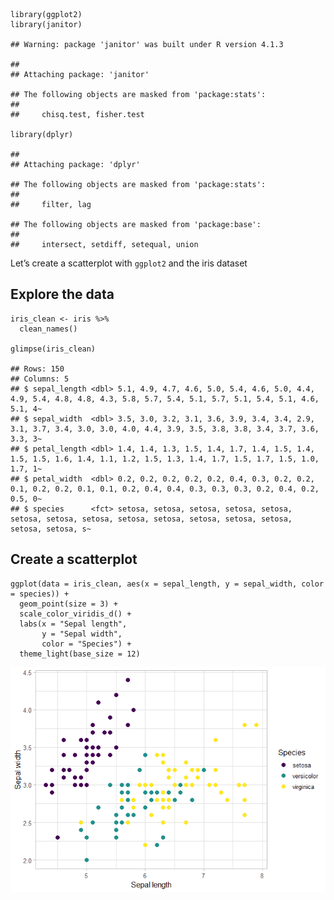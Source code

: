    library(ggplot2)
    library(janitor)

    ## Warning: package 'janitor' was built under R version 4.1.3

    ## 
    ## Attaching package: 'janitor'

    ## The following objects are masked from 'package:stats':
    ## 
    ##     chisq.test, fisher.test

    library(dplyr)

    ## 
    ## Attaching package: 'dplyr'

    ## The following objects are masked from 'package:stats':
    ## 
    ##     filter, lag

    ## The following objects are masked from 'package:base':
    ## 
    ##     intersect, setdiff, setequal, union

Let’s create a scatterplot with `ggplot2` and the iris dataset

## Explore the data

    iris_clean <- iris %>% 
      clean_names()

    glimpse(iris_clean)

    ## Rows: 150
    ## Columns: 5
    ## $ sepal_length <dbl> 5.1, 4.9, 4.7, 4.6, 5.0, 5.4, 4.6, 5.0, 4.4, 4.9, 5.4, 4.8, 4.8, 4.3, 5.8, 5.7, 5.4, 5.1, 5.7, 5.1, 5.4, 5.1, 4.6, 5.1, 4~
    ## $ sepal_width  <dbl> 3.5, 3.0, 3.2, 3.1, 3.6, 3.9, 3.4, 3.4, 2.9, 3.1, 3.7, 3.4, 3.0, 3.0, 4.0, 4.4, 3.9, 3.5, 3.8, 3.8, 3.4, 3.7, 3.6, 3.3, 3~
    ## $ petal_length <dbl> 1.4, 1.4, 1.3, 1.5, 1.4, 1.7, 1.4, 1.5, 1.4, 1.5, 1.5, 1.6, 1.4, 1.1, 1.2, 1.5, 1.3, 1.4, 1.7, 1.5, 1.7, 1.5, 1.0, 1.7, 1~
    ## $ petal_width  <dbl> 0.2, 0.2, 0.2, 0.2, 0.2, 0.4, 0.3, 0.2, 0.2, 0.1, 0.2, 0.2, 0.1, 0.1, 0.2, 0.4, 0.4, 0.3, 0.3, 0.3, 0.2, 0.4, 0.2, 0.5, 0~
    ## $ species      <fct> setosa, setosa, setosa, setosa, setosa, setosa, setosa, setosa, setosa, setosa, setosa, setosa, setosa, setosa, setosa, s~

## Create a scatterplot

    ggplot(data = iris_clean, aes(x = sepal_length, y = sepal_width, color = species)) +
      geom_point(size = 3) +
      scale_color_viridis_d() +
      labs(x = "Sepal length",
           y = "Sepal width",
           color = "Species") +
      theme_light(base_size = 12)

![](02-ggplot_tutorial_files/figure-markdown_strict/unnamed-chunk-3-1.png)

